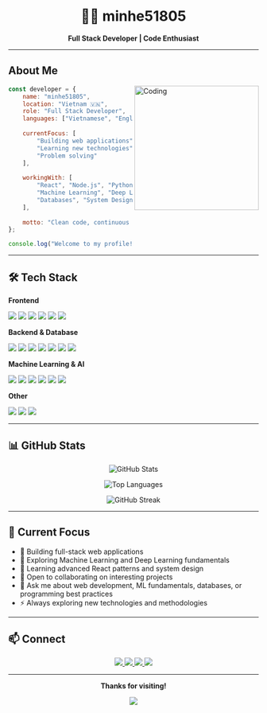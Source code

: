 <!--
**minhe51805/minhe51805** is a ✨ _special_ ✨ repository because its `README.md` (this file) appears on your GitHub profile.
-->

<div align="center">

# 👨‍💻 minhe51805

**Full Stack Developer | Code Enthusiast**

</div>

---

## About Me

<img align="right" alt="Coding" width="250" src="https://media.giphy.com/media/JIX9t2j0ZTN9S/giphy.gif">

```javascript
const developer = {
    name: "minhe51805",
    location: "Vietnam 🇻🇳",
    role: "Full Stack Developer",
    languages: ["Vietnamese", "English"],
    
    currentFocus: [
        "Building web applications",
        "Learning new technologies", 
        "Problem solving"
    ],
    
    workingWith: [
        "React", "Node.js", "Python",
        "Machine Learning", "Deep Learning",
        "Databases", "System Design"
    ],
    
    motto: "Clean code, continuous learning"
};

console.log("Welcome to my profile!");
```

---

## 🛠️ Tech Stack

**Frontend**
<p>
  <img src="https://img.shields.io/badge/HTML5-E34F26?style=for-the-badge&logo=html5&logoColor=white" />
  <img src="https://img.shields.io/badge/CSS3-1572B6?style=for-the-badge&logo=css3&logoColor=white" />
  <img src="https://img.shields.io/badge/JavaScript-F7DF1E?style=for-the-badge&logo=javascript&logoColor=black" />
  <img src="https://img.shields.io/badge/React-20232A?style=for-the-badge&logo=react&logoColor=61DAFB" />
  <img src="https://img.shields.io/badge/Next.js-000000?style=for-the-badge&logo=nextdotjs&logoColor=white" />
  <img src="https://img.shields.io/badge/Tailwind_CSS-38B2AC?style=for-the-badge&logo=tailwind-css&logoColor=white" />
</p>

**Backend & Database**
<p>
  <img src="https://img.shields.io/badge/Node.js-43853D?style=for-the-badge&logo=node.js&logoColor=white" />
  <img src="https://img.shields.io/badge/Python-3776AB?style=for-the-badge&logo=python&logoColor=white" />
  <img src="https://img.shields.io/badge/Java-ED8B00?style=for-the-badge&logo=openjdk&logoColor=white" />
  <img src="https://img.shields.io/badge/C%23-239120?style=for-the-badge&logo=c-sharp&logoColor=white" />
  <img src="https://img.shields.io/badge/MySQL-005C84?style=for-the-badge&logo=mysql&logoColor=white" />
  <img src="https://img.shields.io/badge/MongoDB-4EA94B?style=for-the-badge&logo=mongodb&logoColor=white" />
  <img src="https://img.shields.io/badge/PostgreSQL-316192?style=for-the-badge&logo=postgresql&logoColor=white" />
</p>

**Machine Learning & AI**
<p>
  <img src="https://img.shields.io/badge/Python-3776AB?style=for-the-badge&logo=python&logoColor=white" />
  <img src="https://img.shields.io/badge/TensorFlow-FF6F00?style=for-the-badge&logo=tensorflow&logoColor=white" />
  <img src="https://img.shields.io/badge/Keras-D00000?style=for-the-badge&logo=keras&logoColor=white" />
  <img src="https://img.shields.io/badge/scikit--learn-F7931E?style=for-the-badge&logo=scikit-learn&logoColor=white" />
  <img src="https://img.shields.io/badge/Pandas-150458?style=for-the-badge&logo=pandas&logoColor=white" />
  <img src="https://img.shields.io/badge/NumPy-013243?style=for-the-badge&logo=numpy&logoColor=white" />
</p>

**Other**
<p>
  <img src="https://img.shields.io/badge/C-00599C?style=for-the-badge&logo=c&logoColor=white" />
  <img src="https://img.shields.io/badge/Dart-0175C2?style=for-the-badge&logo=dart&logoColor=white" />
  <img src="https://img.shields.io/badge/PHP-777BB4?style=for-the-badge&logo=php&logoColor=white" />
</p>

---

## 📊 GitHub Stats

<div align="center">

![GitHub Stats](https://github-readme-stats.vercel.app/api?username=minhe51805&show_icons=true&theme=github_dark&hide_border=true&bg_color=0d1117)

![Top Languages](https://github-readme-stats.vercel.app/api/top-langs/?username=minhe51805&layout=compact&theme=github_dark&hide_border=true&bg_color=0d1117)

![GitHub Streak](https://github-readme-streak-stats.herokuapp.com/?user=minhe51805&theme=github-dark-blue&hide_border=true&background=0d1117)

</div>

---

## 🚀 Current Focus

- 🔭 Building full-stack web applications
- 🤖 Exploring Machine Learning and Deep Learning fundamentals
- 🌱 Learning advanced React patterns and system design
- 👯 Open to collaborating on interesting projects
- 💬 Ask me about web development, ML fundamentals, databases, or programming best practices
- ⚡ Always exploring new technologies and methodologies

---

## 📫 Connect

<div align="center">

<a href="https://github.com/minhe51805">
  <img src="https://img.shields.io/badge/GitHub-100000?style=for-the-badge&logo=github&logoColor=white" />
</a>
<a href="mailto:truongminh0949@gmail.com">
  <img src="https://img.shields.io/badge/Gmail-D14836?style=for-the-badge&logo=gmail&logoColor=white" />
</a>
<a href="#">
  <img src="https://img.shields.io/badge/Discord-7289DA?style=for-the-badge&logo=discord&logoColor=white" />
</a>
<a href="#">
  <img src="https://img.shields.io/badge/LinkedIn-0077B5?style=for-the-badge&logo=linkedin&logoColor=white" />
</a>

</div>

---

<div align="center">

**Thanks for visiting!** 

<img src="https://komarev.com/ghpvc/?username=minhe51805&color=blueviolet&style=flat-square&label=Profile+Views" />

</div>
